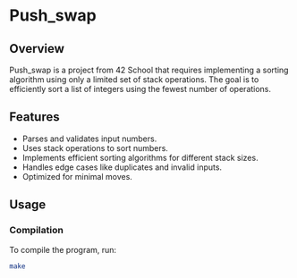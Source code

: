 

# Push_swap

## Overview
Push_swap is a project from 42 School that requires implementing a sorting algorithm using only a limited set of stack operations. The goal is to efficiently sort a list of integers using the fewest number of operations.

## Features
- Parses and validates input numbers.
- Uses stack operations to sort numbers.
- Implements efficient sorting algorithms for different stack sizes.
- Handles edge cases like duplicates and invalid inputs.
- Optimized for minimal moves.

## Usage

### Compilation
To compile the program, run:
```bash
make

